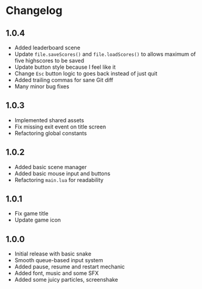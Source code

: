 # Changelog

## 1.0.4

- Added leaderboard scene
- Update `file.saveScores()` and `file.loadScores()` to allows maximum of five highscores to be saved
- Update button style because I feel like it
- Change `Esc` button logic to goes back instead of just quit
- Added trailing commas for sane Git diff
- Many minor bug fixes

## 1.0.3

- Implemented shared assets
- Fix missing exit event on title screen
- Refactoring global constants

## 1.0.2

- Added basic scene manager
- Added basic mouse input and buttons
- Refactoring `main.lua` for readability

## 1.0.1

- Fix game title
- Update game icon

## 1.0.0

- Initial release with basic snake
- Smooth queue-based input system
- Added pause, resume and restart mechanic
- Added font, music and some SFX
- Added some juicy particles, screenshake
